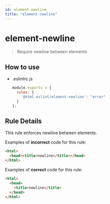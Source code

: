 ```yaml
---
id: element-newline
title: "element-newline"
---
```


# element-newline

> Require newline between elements

## How to use

- .eslintrc.js

    ```js
    module.exports = {
      rules: {
        '@html-eslint/element-newline': "error"
      }
    };
    ```

## Rule Details

This rule enforces newline between elements.

Examples of **incorrect** code for this rule:

```html
<html>
  <head><title>newline</title></head>
</html>
```

Examples of **correct** code for this rule:

```html
<html>
  <head>
    <title>newline</title>
  </head>
</html>
```
